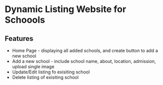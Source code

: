 # Dynamic Listing Website for Schoools

## Features
- Home Page - displaying all added schools, and create button to add a new school
- Add a new school - include school name, about, location, admission, upload single image
- Update/Edit listing fo exisiting school
- Delete listing of exisiting school
